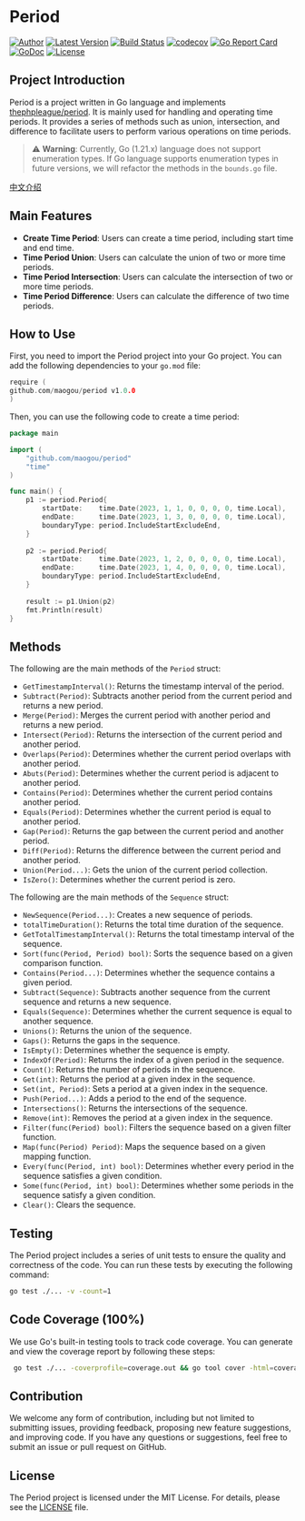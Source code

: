Period
============

[![Author](http://img.shields.io/badge/author-@maogou-blue.svg?style=flat-square)](https://github.com/maogou)
[![Latest Version](https://img.shields.io/github/release/maogou/period.svg?style=flat-square)](https://github.com/maogou/period/releases)
[![Build Status](https://travis-ci.com/maogou/period.svg?branch=master)](https://travis-ci.com/maogou/period)
[![codecov](https://codecov.io/gh/maogou/period/branch/master/graph/badge.svg)](https://codecov.io/gh/maogou/period)
[![Go Report Card](https://goreportcard.com/badge/github.com/maogou/period)](https://goreportcard.com/report/github.com/maogou/period)
[![GoDoc](https://godoc.org/github.com/maogou/period?status.svg)](https://godoc.org/github.com/maogou/period)
[![License](https://img.shields.io/github/license/maogou/period.svg)](https://github.com/maogou/period/blob/master/LICENSE)

Project Introduction
-------

Period is a project written in Go language and implements [thephpleague/period](https://github.com/thephpleague/period). It is mainly used for handling and operating time periods. It provides a series of methods such as union, intersection, and difference to facilitate users to perform various operations on time periods.

> ⚠️ **Warning**: Currently, Go (1.21.x) language does not support enumeration types. If Go language supports enumeration types in future versions, we will refactor the methods in the `bounds.go` file.

[中文介绍](https://github.com/maogou/period/blob/main/README.md)

Main Features
-------

- **Create Time Period**: Users can create a time period, including start time and end time.
- **Time Period Union**: Users can calculate the union of two or more time periods.
- **Time Period Intersection**: Users can calculate the intersection of two or more time periods.
- **Time Period Difference**: Users can calculate the difference of two time periods.

How to Use
-------

First, you need to import the Period project into your Go project. You can add the following dependencies to your `go.mod` file:

```go
require (
github.com/maogou/period v1.0.0
)
```

Then, you can use the following code to create a time period:

```go
package main

import (
	"github.com/maogou/period"
	"time"
)

func main() {
	p1 := period.Period{
		startDate:    time.Date(2023, 1, 1, 0, 0, 0, 0, time.Local),
		endDate:      time.Date(2023, 1, 3, 0, 0, 0, 0, time.Local),
		boundaryType: period.IncludeStartExcludeEnd,
	}
	
	p2 := period.Period{
		startDate:    time.Date(2023, 1, 2, 0, 0, 0, 0, time.Local),
		endDate:      time.Date(2023, 1, 4, 0, 0, 0, 0, time.Local),
		boundaryType: period.IncludeStartExcludeEnd,
	}
	
	result := p1.Union(p2)
	fmt.Println(result)
}
```

Methods
-------

The following are the main methods of the `Period` struct:

- `GetTimestampInterval()`: Returns the timestamp interval of the period.
- `Subtract(Period)`: Subtracts another period from the current period and returns a new period.
- `Merge(Period)`: Merges the current period with another period and returns a new period.
- `Intersect(Period)`: Returns the intersection of the current period and another period.
- `Overlaps(Period)`: Determines whether the current period overlaps with another period.
- `Abuts(Period)`: Determines whether the current period is adjacent to another period.
- `Contains(Period)`: Determines whether the current period contains another period.
- `Equals(Period)`: Determines whether the current period is equal to another period.
- `Gap(Period)`: Returns the gap between the current period and another period.
- `Diff(Period)`: Returns the difference between the current period and another period.
- `Union(Period...)`: Gets the union of the current period collection.
- `IsZero()`: Determines whether the current period is zero.

The following are the main methods of the `Sequence` struct:

- `NewSequence(Period...)`: Creates a new sequence of periods.
- `totalTimeDuration()`: Returns the total time duration of the sequence.
- `GetTotalTimestampInterval()`: Returns the total timestamp interval of the sequence.
- `Sort(func(Period, Period) bool)`: Sorts the sequence based on a given comparison function.
- `Contains(Period...)`: Determines whether the sequence contains a given period.
- `Subtract(Sequence)`: Subtracts another sequence from the current sequence and returns a new sequence.
- `Equals(Sequence)`: Determines whether the current sequence is equal to another sequence.
- `Unions()`: Returns the union of the sequence.
- `Gaps()`: Returns the gaps in the sequence.
- `IsEmpty()`: Determines whether the sequence is empty.
- `IndexOf(Period)`: Returns the index of a given period in the sequence.
- `Count()`: Returns the number of periods in the sequence.
- `Get(int)`: Returns the period at a given index in the sequence.
- `Set(int, Period)`: Sets a period at a given index in the sequence.
- `Push(Period...)`: Adds a period to the end of the sequence.
- `Intersections()`: Returns the intersections of the sequence.
- `Remove(int)`: Removes the period at a given index in the sequence.
- `Filter(func(Period) bool)`: Filters the sequence based on a given filter function.
- `Map(func(Period) Period)`: Maps the sequence based on a given mapping function.
- `Every(func(Period, int) bool)`: Determines whether every period in the sequence satisfies a given condition.
- `Some(func(Period, int) bool)`: Determines whether some periods in the sequence satisfy a given condition.
- `Clear()`: Clears the sequence.

Testing
-------

The Period project includes a series of unit tests to ensure the quality and correctness of the code. You can run these tests by executing the following command:

```bash
go test ./... -v -count=1
```

Code Coverage (100%)
-------

We use Go's built-in testing tools to track code coverage. You can generate and view the coverage report by following these steps:

```bash
 go test ./... -coverprofile=coverage.out && go tool cover -html=coverage.out
``` 

Contribution
-------

We welcome any form of contribution, including but not limited to submitting issues, providing feedback, proposing new feature suggestions, and improving code. If you have any questions or suggestions, feel free to submit an issue or pull request on GitHub.

License
-------

The Period project is licensed under the MIT License. For details, please see the [LICENSE](LICENSE) file.